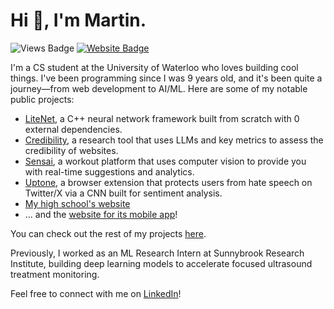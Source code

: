 # Hi 👋, I'm Martin.

![Views Badge](https://komarev.com/ghpvc/?username=martin226&label=Profile%20views&color=0e75b6&style=flat) [![Website Badge](https://img.shields.io/badge/website-martinsit.ca-blue)](https://martinsit.ca)

I'm a CS student at the University of Waterloo who loves building cool things. I've been programming since I was 9 years old, and it's been quite a journey—from web development to AI/ML. Here are some of my notable public projects:
- [LiteNet](https://github.com/martin226/litenet), a C++ neural network framework built from scratch with 0 external dependencies.
- [Credibility](https://github.com/martin226/credibility), a research tool that uses LLMs and key metrics to assess the credibility of websites.
- [Sensai](https://github.com/martin226/sensai), a workout platform that uses computer vision to provide you with real-time suggestions and analytics.
- [Uptone](https://github.com/martin226/uptone), a browser extension that protects users from hate speech on Twitter/X via a CNN built for sentiment analysis.
- [My high school's website](https://github.com/stau-app-dev/main-website)
- ... and the [website for its mobile app](https://github.com/stau-app-dev/app-website)!

You can check out the rest of my projects [here](https://github.com/martin226?tab=repositories&q=&type=source).

Previously, I worked as an ML Research Intern at Sunnybrook Research Institute, building deep learning models to accelerate focused ultrasound treatment monitoring.

Feel free to connect with me on [LinkedIn](https://www.linkedin.com/in/martin-sit/)!
